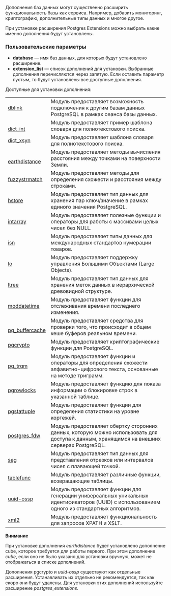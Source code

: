 Дополнения баз данных могут существенно расширить функциональность базы как сервиса. Например, добавить мониторинг, криптографию, дополнительные типы данных и многое другое.

При установке расширения Postgres Extensions можно выбрать какие именно дополнения будут установлены.

### Пользовательские параметры

*   **database** — имя баз данных, для которых будут установлено расширение.
*   **extension_list** — список дополнений для установки. Выбранные дополнения перечисляются через запятую. Если оставить параметр пустым, то будут установлены все доступные дополнения.

Доступные для установки дополнения:

<table style="width: 100%;"><tbody><tr><td style="width: 18.5213%;"><a href="https://www.postgresql.org/docs/current/dblink.html" title="" id=""></a><span id="isPasted" style="font-size:10pt;font-family:Arial;color:#000000;background-color:transparent;font-weight:400;font-style:normal;font-variant:normal;text-decoration:none;vertical-align:baseline;white-space:pre;white-space:pre-wrap;"><a href="https://www.postgresql.org/docs/current/dblink.html" title="" id=""></a></span><a href="https://www.postgresql.org/docs/current/dblink.html" id="" title=""></a><a href="https://www.postgresql.org/docs/current/dblink.html" id="" title="">dblink</a><a href="https://www.postgresql.org/docs/current/dblink.html" id="" title=""></a><span id="isPasted" style="font-size:10pt;font-family:Arial;color:#000000;background-color:transparent;font-weight:400;font-style:normal;font-variant:normal;text-decoration:none;vertical-align:baseline;white-space:pre;white-space:pre-wrap;"><a href="https://www.postgresql.org/docs/current/dblink.html" id="" title=""></a></span><br></td><td style="width: 81.3263%;">Модуль предоставляет возможность подключения к другим базам данных PostgreSQL в рамках сеанса базы данных.<br></td></tr><tr><td style="width: 18.5213%;"><br><a href="https://www.postgresql.org/docs/current/dict-int.html" id="" title="">dict_int</a></td><td style="width: 81.3263%;">Модуль предоставляет пример шаблона словаря для полнотекстового поиска.<br></td></tr><tr><td style="width: 18.5213%;"><a href="https://www.postgresql.org/docs/current/dict-xsyn.html" id="" title="">dict_xsyn</a><br></td><td style="width: 81.3263%;">Модуль предоставляет шаблона словаря для полнотекстового поиска.<br></td></tr><tr><td style="width: 18.5213%;"><br><a href="https://www.postgresql.org/docs/current/earthdistance.html" id="" title="">earthdistance</a></td><td style="width: 81.3263%;">Модуль предоставляет методы вычисления расстояния между точками на поверхности Земли.<br></td></tr><tr><td style="width: 18.5213%;"><a href="https://www.postgresql.org/docs/current/fuzzystrmatch.html" id="" title="">fuzzystrmatch</a><br></td><td style="width: 81.3263%;">Модуль предоставляет методы для определения схожести и расстояния между строками.<br></td></tr><tr><td style="width: 18.5213%;"><a href="https://www.postgresql.org/docs/current/hstore.html" id="" title="">hstore</a><br></td><td style="width: 81.3263%;">Модуль предоставляет тип данных для хранения пар ключ/значение в рамках единого значения PostgreSQL.<br></td></tr><tr><td style="width: 18.5213%;"><a href="https://www.postgresql.org/docs/current/intarray.html" id="" title="">intarray</a><br></td><td style="width: 81.3263%;">Модуль предоставляет полезные функции и операторы для работы с массивами целых чисел без NULL.<br></td></tr><tr><td style="width: 18.5213%;"><a href="https://www.postgresql.org/docs/current/isn.html" id="" title="">isn</a><br></td><td style="width: 81.3263%;">Модуль предоставляет типы данных для международных стандартов нумерации товаров.<br></td></tr><tr><td style="width: 18.5213%;"><a href="https://www.postgresql.org/docs/current/lo.html" id="" title="">lo</a><br></td><td style="width: 81.3263%;">Модуль предоставляет поддержку управления Большими Объектами (Large Objects).<br></td></tr><tr><td style="width: 18.5213%;"><a href="https://www.postgresql.org/docs/current/ltree.html" id="" title="">ltree</a><br></td><td style="width: 81.3263%;">Модуль предоставляет тип данных для хранения меток данных в иерархической древовидной структуре.<br></td></tr><tr><td style="width: 18.5213%;"><a href="https://www.postgresql.org/docs/current/contrib-spi.html#id-1.11.7.45.8" title="" id=""></a><a href="https://www.postgresql.org/docs/current/contrib-spi.html#id-1.11.7.45.8" title="" id=""></a><a href="https://www.postgresql.org/docs/current/contrib-spi.html#id-1.11.7.45.8" id="" title="">moddatetime</a><br></td><td style="width: 81.3263%;">Модуль предоставляет функции для отслеживания времени последнего изменения.<br></td></tr><tr><td style="width: 18.5213%;"><br><a href="https://www.postgresql.org/docs/current/pgbuffercache.html" id="" title="">pg_buffercache</a></td><td style="width: 81.3263%;">Модуль предоставляет средства для проверки того, что происходит в общем кеше буферов реальном времени.<br></td></tr><tr><td style="width: 18.5213%;"><a href="https://www.postgresql.org/docs/current/pgcrypto.html" id="" title="">pgcrypto<br></a></td><td style="width: 81.3263%;">Модуль предоставляет криптографические функции для PostgreSQL.<br></td></tr><tr><td style="width: 18.5213%;"><a href="https://www.postgresql.org/docs/current/pgtrgm.html" id="" title="">pg_trgm</a><br></td><td style="width: 81.3263%;">Модуль предоставляет функции и операторы для определения схожести алфавитно-цифрового текста, основанные на методе триграмм.<br></td></tr><tr><td style="width: 18.5213%;"><a href="https://www.postgresql.org/docs/current/pgrowlocks.html" id="" title="">pgrowlocks</a><br></td><td style="width: 81.3263%;">Модуль предоставляет функцию для показа информации о блокировке строк в указанной таблице.<br></td></tr><tr><td style="width: 18.5213%;"><a href="https://www.postgresql.org/docs/current/pgstattuple.html" id="" title="">pgstattuple</a><br></td><td style="width: 81.3263%;">Модуль предоставляет функции для определения статистики на уровне кортежей.<br></td></tr><tr><td style="width: 18.5213%;"><a href="https://www.postgresql.org/docs/current/postgres-fdw.html" id="" title="">postgres_fdw</a><br></td><td style="width: 81.3263%;">Модуль предоставляет обертку сторонних данных, которую можно использовать для доступа к данным, хранящимся на внешних серверах PostgreSQL.<br></td></tr><tr><td style="width: 18.5213%;"><a href="https://www.postgresql.org/docs/current/seg.html" id="" title="">seg</a><br></td><td style="width: 81.3263%;">Модуль предоставляет тип данных для представления отрезков или интервалов чисел с плавающей точкой.<br></td></tr><tr><td style="width: 18.5213%;"><a href="https://www.postgresql.org/docs/current/tablefunc.html" id="" title="">tablefunc</a><br></td><td style="width: 81.3263%;">Модуль предоставляет различные функции, возвращающие таблицы.<br></td></tr><tr><td style="width: 18.5213%;"><a href="https://www.postgresql.org/docs/current/uuid-ossp.html" id="" title="">uuid-ossp</a><br></td><td style="width: 81.3263%;">Модуль предоставляет функции для генерации универсальных уникальных идентификаторов (UUID) с использованием одного из стандартных алгоритмов.<br></td></tr><tr><td style="width: 18.5213%;"><a href="https://www.postgresql.org/docs/current/xml2.html" id="" title="">xml2</a><br></td><td style="width: 81.3263%;">Модуль предоставляет функциональность для запросов XPATH и XSLT.</td></tr></tbody></table>

**Внимание**

При установке дополнения _earthdistance_ будет установлено дополнение cube, которое требуется для работы первого. При этом дополнение _cube_, если оно не было указано для установки вручную, может не отображаться в списке дополнений.

Дополнения pgcrypto и _uuid-ossp_ существуют как отдельные расширения. Устанавливать их отдельно не рекомендуется, так как скоро они будут удалены. Для установки этих дополнений используйте расширение _postgres_extensions_.